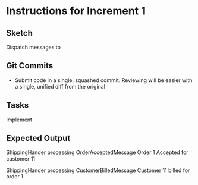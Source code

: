 
# Instructions for Increment 1

## Sketch

Dispatch messages to 

## Git Commits
- Submit code in a single, squashed commit. Reviewing will be easier with a single, unified diff from the original

## Tasks

Implement 

## Expected Output

ShippingHander processing OrderAcceptedMessage
Order 1 Accepted for customer 11

ShippingHander processing CustomerBilledMessage
Customer 11 billed for order 1
